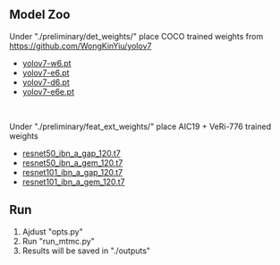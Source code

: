 ## Model Zoo
Under "./preliminary/det_weights/" place COCO trained weights from https://github.com/WongKinYiu/yolov7
 - [yolov7-w6.pt](https://github.com/WongKinYiu/yolov7/releases/download/v0.1/yolov7-w6.pt)
 - [yolov7-e6.pt](https://github.com/WongKinYiu/yolov7/releases/download/v0.1/yolov7-e6.pt)
 - [yolov7-d6.pt](https://github.com/WongKinYiu/yolov7/releases/download/v0.1/yolov7-d6.pt)
 - [yolov7-e6e.pt](https://github.com/WongKinYiu/yolov7/releases/download/v0.1/yolov7-e6e.pt)

<br />

Under "./preliminary/feat_ext_weights/" place AIC19 + VeRi-776 trained weights
 - [resnet50_ibn_a_gap_120.t7](https://drive.google.com/file/d/1ZQspaimt2WfyXAeX6C1tSgAPtcBDfv0w/view?usp=sharing)
 - [resnet50_ibn_a_gem_120.t7](https://drive.google.com/file/d/1A2ib3FNSFoaFdvbcSWay6JYD5AOHn8w0/view?usp=sharing)
 - [resnet101_ibn_a_gap_120.t7](https://drive.google.com/file/d/1ZQ2SCrJEszhWsfUCmV8Jh1lv2apZctUG/view?usp=sharing)
 - [resnet101_ibn_a_gem_120.t7](https://drive.google.com/file/d/1iQe4n0SiiPwF8z7HXyMpPuqH7-3aaoeO/view?usp=sharing)


## Run
1. Ajdust "opts.py"
2. Run "run_mtmc.py"
3. Results will be saved in "./outputs"
